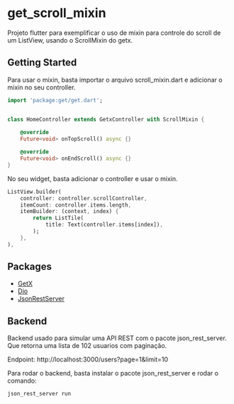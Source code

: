# get_scroll_mixin

Projeto flutter para exemplificar o uso de mixin para controle do scroll de um ListView, usando o ScrollMixin do getx.

## Getting Started

Para usar o mixin, basta importar o arquivo scroll_mixin.dart e adicionar o mixin no seu controller.

```dart
import 'package:get/get.dart';


class HomeController extends GetxController with ScrollMixin {
  
    @override
    Future<void> onTopScroll() async {}

    @override
    Future<void> onEndScroll() async {}
}
```

No seu widget, basta adicionar o controller e usar o mixin.

```dart
ListView.builder(
    controller: controller.scrollController,
    itemCount: controller.items.length,
    itemBuilder: (context, index) {
        return ListTile(
            title: Text(controller.items[index]),
        );
    },
),
```

## Packages

- [GetX](https://pub.dev/packages/get)
- [Dio](https://pub.dev/packages/dio)
- [JsonRestServer](https://pub.dev/packages/json_rest_server)

## Backend

Backend usado para simular uma API REST com o pacote json_rest_server. Que retorna uma lista de 102 usuarios com paginação.

Endpoint: http://localhost:3000/users?page=1&limit=10

Para rodar o backend, basta instalar o pacote json_rest_server e rodar o comando:

```bash
json_rest_server run
```





